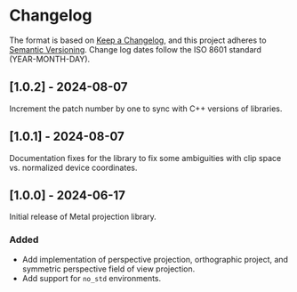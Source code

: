 # Changelog

The format is based on [Keep a Changelog](https://keepachangelog.com/en/1.0.0/),
and this project adheres to [Semantic Versioning](https://semver.org/spec/v2.0.0.html).
Change log dates follow the ISO 8601 standard (YEAR-MONTH-DAY).

## [1.0.2] - 2024-08-07
Increment the patch number by one to sync with C++ versions of libraries.

## [1.0.1] - 2024-08-07
Documentation fixes for the library to fix some ambiguities with 
clip space vs. normalized device coordinates.

## [1.0.0] - 2024-06-17
Initial release of Metal projection library.

### Added
- Add implementation of perspective projection, orthographic project, and symmetric
  perspective field of view projection.
- Add support for `no_std` environments.
